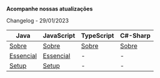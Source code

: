 **Acompanhe nossas atualizações**

Changelog - 29/01/2023

| Java| JavaScript |TypeScript|C#-Sharp|
|-----|------------|----------|--------|
|[Sobre](/topicos/linguagens/java/sobre.html)|[Sobre](/topicos/linguagens/java/sobre.html)|[Sobre](/topicos/linguagens/typescript/sobre.html)|[Sobre](/topicos/linguagens/c-sharp/sobre.html)|
|[Essencial](/topicos/linguagens/java/essencial.html)|[Essencial](/topicos/linguagens/javascript/essencial.html)|-|-|
|[Setup](/topicos/linguagens/java/setup.html)|[Setup](/topicos/linguagens/javascript/setup.html)|-|-|


